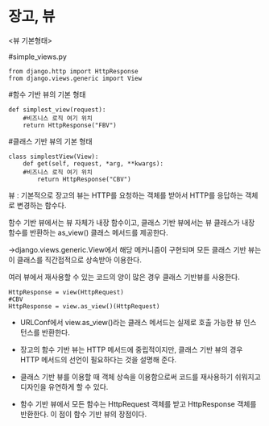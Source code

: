 # 장고, 뷰

<뷰 기본형태>

#simple_views.py

~~~ django
from django.http import HttpResponse
from django.views.generic import View
~~~

#함수 기반 뷰의 기본 형태

~~~ django
def simplest_view(request):
	#비즈니스 로직 여기 위치
	return HttpResponse("FBV")
~~~

#클래스 기반 뷰의 기본 형태

~~~ django
class simplestView(View):
	def get(self, request, *arg, **kwargs):
	#비즈니스 로직 여기 위치
		return HttpResponse("CBV")
~~~

뷰 : 기본적으로 장고의 뷰는 HTTP를 요청하는 객체를 받아서 HTTP를 응답하는 객체로 변경하는 함수다. 

함수 기반 뷰에서는 뷰 자체가 내장 함수이고, 클래스 기반 뷰에서는 뷰 클래스가 내장 함수를 반환하는 as_view() 클래스 메서드를 제공한다. 

->django.views.generic.View에서 해당 메커니즘이 구현되며 모든 클래스 기반 뷰는 이 클래스를 직간접적으로 상속받아 이용한다. 

여러 뷰에서 재사용할 수 있는 코드의 양이 많은 경우 클래스 기반뷰를 사용한다. 

~~~ django
HttpResponse = view(HttpRequest)
#CBV
HttpResponse = view.as_view()(HttpRequest)
~~~

- URLConf에서 view.as_view()라는 클래스 메서드는 실제로 호출 가능한 뷰 인스턴스를 반환한다. 

- 장고의 함수 기반 뷰는 HTTP 메서드에 중립적이지만, 클래스 기반 뷰의 경우 HTTP 메서드의 선언이 필요하다는 것을 설명해 준다.

- 클래스 기반 뷰를 이용할 때 객체 상속을 이용함으로써 코드를 재사용하기 쉬워지고 디자인을 유연하게 할 수 있다. 

- 함수 기반 뷰에서 모든 함수는 HttpRequest 객체를 받고 HttpResponse 객체를 반환한다. 이 점이 함수 기반 뷰의 장점이다. 

   